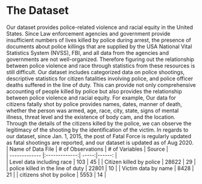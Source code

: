 # The Dataset

Our dataset provides police-related violence and racial equity in the United States. Since Law enforcement agencies and government provide insufficient numbers of lives killed by police during arrest, the presence of documents about police killings that are supplied by the USA National Vital Statistics System (NVSS), FBI, and all data from the agencies and governments are not well-organized. Therefore figuring out the relationship between police violence and race through statistics from these resources is still difficult. Our dataset includes categorized data on police shootings, descriptive statistics for citizen fatalities involving police, and police officer deaths suffered in the line of duty. This can provide not only comprehensive accounting of people killed by police but also provides the relationship between police violence and racial equity. For example, Our data for citizens fatally shot by police provides names, dates, manner of death, whether the person was armed, age, race, city, state, signs of mental illness, threat level and the existence of body cam, and the location. Through the details of the citizens killed by the police, we can observe the legitimacy of the shooting by the identification of the victim. In regards to our dataset, since Jan. 1, 2015, the post of Fatal Force is regularly updated as fatal shootings are reported, and our dataset is updated as of Aug 2020.
| Name of Data File        | # of Observations           | # of Variables |  Source         |  
| ------------- |:-------------:| -----:|------: |  
| Level data including race      | 103 | 45 |
| Citizen killed by police      | 28622      | 29 |
| police killed in the line of duty | 22801      | 10 |
| Victim data by name     | 8428      | 21 |
| citizens shot by police | 5553      | 14 |
